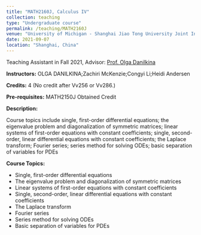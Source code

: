 ```yaml
---
title: "MATH2160J, Calculus IV"
collection: teaching
type: "Undergraduate course"
permalink: /teaching/MATH2160J
venue: "University of Michigan - Shanghai Jiao Tong University Joint Institute"
date: 2021-09-07
location: "Shanghai, China"
---
```

Teaching Assistant in Fall 2021, Advisor: [Prof. Olga Danilkina](https://www.nottingham.edu.cn/cn/Science-Engineering/People/Profile.aspx?id=91310129-ded0-4f33-87d5-1bc126fdb1b7&language=zh)

**Instructors:** OLGA DANILKINA;Zachiri McKenzie;Congyi Li;Heidi Andersen

**Credits:** 4 (No credit after Vv256 or Vv286.)

**Pre-requisites:** MATH2150J Obtained Credit

**Description:**

Course topics include single, first-order differential equations; the eigenvalue problem and diagonalization of symmetric matrices; linear systems of first-order equations with constant coefficients; single, second-order, linear differential equations with constant coefficients; the Laplace transform; Fourier series; series method for solving ODEs; basic separation of variables for PDEs

**Course Topics:**

+ Single, first-order differential equations
+ The eigenvalue problem and diagonalization of symmetric matrices
+ Linear systems of first-order equations with constant coefficients
+ Single, second-order, linear differential equations with constant coefficients
+ The Laplace transform
+ Fourier series
+ Series method for solving ODEs
+ Basic separation of variables for PDEs
